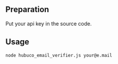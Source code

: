 ## Preparation
Put your api key in the source code.

## Usage
`node hubuco_email_verifier.js your@e.mail`

